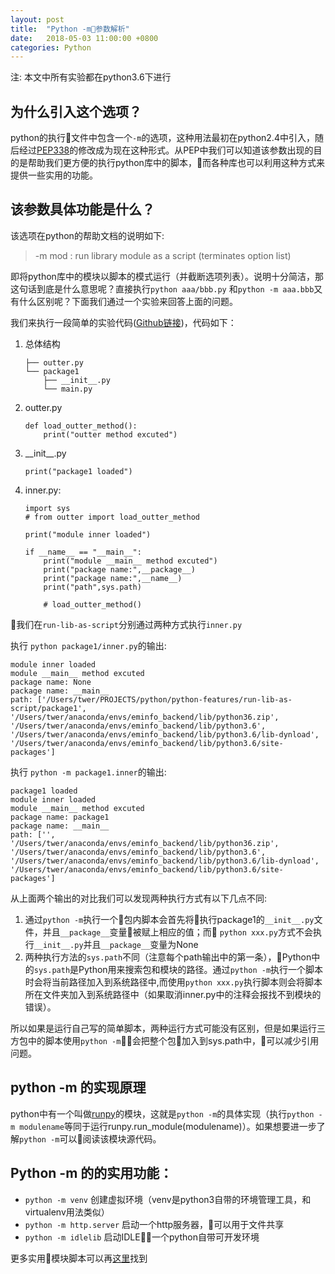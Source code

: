 ```yaml
---
layout: post
title:  "Python -m参数解析"
date:   2018-05-03 11:00:00 +0800
categories: Python
---
```


注: 本文中所有实验都在python3.6下进行

## 为什么引入这个选项？
python的执行文件中包含一个`-m`的选项，这种用法最初在python2.4中引入，随后经过[PEP338](https://www.python.org/dev/peps/pep-0338/)的修改成为现在这种形式。从PEP中我们可以知道该参数出现的目的是帮助我们更方便的执行python库中的脚本，而各种库也可以利用这种方式来提供一些实用的功能。

## 该参数具体功能是什么？
该选项在python的帮助文档的说明如下:
> -m mod : run library module as a script (terminates option list)

即将python库中的模块以脚本的模式运行（并截断选项列表）。说明十分简洁，那这句话到底是什么意思呢？直接执行`python aaa/bbb.py` 和`python -m aaa.bbb`又有什么区别呢？下面我们通过一个实验来回答上面的问题。

我们来执行一段简单的实验代码([Github链接](https://github.com/a7744hsc/python-features/tree/master/run-lib-as-script))，代码如下：

1. 总体结构
    ```
    ├── outter.py
    └── package1
        ├── __init__.py
        └── main.py
    ```

2. outter.py
    ```
    def load_outter_method():
	    print("outter method excuted")
    ```

3. \_\_init__.py
    ```
    print("package1 loaded")
    ```

4. inner.py:
    ```
    import sys
    # from outter import load_outter_method

    print("module inner loaded")

    if __name__ == "__main__":
        print("module __main__ method excuted")
        print("package name:",__package__)
        print("package name:",__name__)
        print("path",sys.path)

        # load_outter_method()
    ```

我们在`run-lib-as-script`分别通过两种方式执行`inner.py`

执行 `python package1/inner.py`的输出:
```
module inner loaded
module __main__ method excuted
package name: None
package name: __main__
path: ['/Users/twer/PROJECTS/python/python-features/run-lib-as-script/package1', '/Users/twer/anaconda/envs/eminfo_backend/lib/python36.zip', '/Users/twer/anaconda/envs/eminfo_backend/lib/python3.6', '/Users/twer/anaconda/envs/eminfo_backend/lib/python3.6/lib-dynload', '/Users/twer/anaconda/envs/eminfo_backend/lib/python3.6/site-packages']
```

执行 `python -m package1.inner`的输出:
```
package1 loaded
module inner loaded
module __main__ method excuted
package name: package1
package name: __main__
path: ['', '/Users/twer/anaconda/envs/eminfo_backend/lib/python36.zip', '/Users/twer/anaconda/envs/eminfo_backend/lib/python3.6', '/Users/twer/anaconda/envs/eminfo_backend/lib/python3.6/lib-dynload', '/Users/twer/anaconda/envs/eminfo_backend/lib/python3.6/site-packages']
```

从上面两个输出的对比我们可以发现两种执行方式有以下几点不同:
1. 通过`python -m`执行一个包内脚本会首先将执行package1的`__init__.py`文件，并且`__package__`变量被赋上相应的值；而 `python xxx.py`方式不会执行`__init__.py`并且`__package__`变量为None
2. 两种执行方法的`sys.path`不同（注意每个path输出中的第一条），Python中的`sys.path`是Python用来搜索包和模块的路径。通过`python -m`执行一个脚本时会将当前路径加入到系统路径中,而使用`python xxx.py`执行脚本则会将脚本所在文件夹加入到系统路径中（如果取消inner.py中的注释会报找不到模块的错误）。

所以如果是运行自己写的简单脚本，两种运行方式可能没有区别，但是如果运行三方包中的脚本使用`python -m`会把整个包加入到sys.path中，可以减少引用问题。


## python -m 的实现原理

python中有一个叫做[runpy](https://docs.python.org/3/library/runpy.html)的模块，这就是`python -m`的具体实现（执行`python -m modulename`等同于运行runpy.run_module(modulename)）。如果想要进一步了解`python -m`可以阅读该模块源代码。

## Python -m 的的实用功能：

- `python -m venv` 创建虚拟环境（venv是python3自带的环境管理工具，和virtualenv用法类似）
- `python -m http.server` 启动一个http服务器，可以用于文件共享
- `python -m idlelib` 启动IDLE，一个python自带可开发环境

更多实用模块脚本可以再[这里](https://github.com/cassiobotaro/awesome-python-modules-as-script)找到